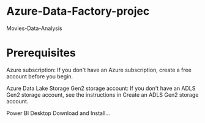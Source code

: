 # Azure-Data-Factory-projec
Movies-Data-Analysis

# Prerequisites
Azure subscription: If you don't have an Azure subscription, create a free account before you   begin.

Azure Data Lake Storage Gen2 storage account: If you don't have an ADLS Gen2 storage account, see the instructions in Create an ADLS Gen2 storage account.

Power BI Desktop Download and Install...




